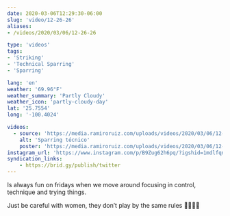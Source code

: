 ```yaml
---
date: 2020-03-06T12:29:30-06:00
slug: 'video/12-26-26'
aliases:
- /videos/2020/03/06/12-26-26

type: 'videos' 
tags:
- 'Striking'
- 'Technical Sparring'
- 'Sparring'

lang: 'en'
weather: '69.96°F'
weather_summary: 'Partly Cloudy'
weather_icon: 'partly-cloudy-day'
lat: '25.7554'
long: '-100.4024'

videos:
  - source: 'https://media.ramiroruiz.com/uploads/videos/2020/03/06/12-26-26/technical-sparring.mp4'
    alt: 'Sparring técnico'
    poster: 'https://media.ramiroruiz.com/uploads/videos/2020/03/06/12-26-26/poster.jpg'
instagram_url: 'https://www.instagram.com/p/B9Zug62h6pq/?igshid=1mdlfqnlwiwlo'
syndication_links:
    - https://brid.gy/publish/twitter
---
```

Is always fun on fridays when we move around focusing in control, technique and trying things.  

Just be careful with women, they don’t play by the same rules 🙆🏻‍♂️😅 

  